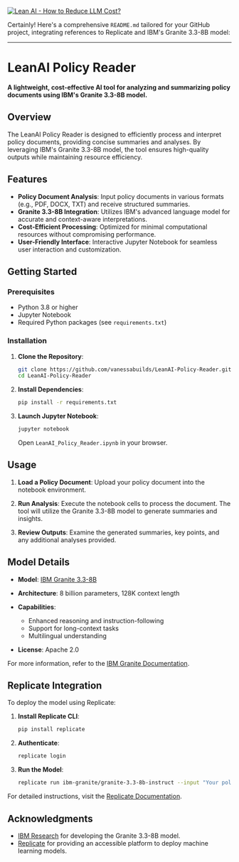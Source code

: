 [![Lean AI - How to Reduce LLM Cost?](https://tse2.mm.bing.net/th?id=OIP.b06BeWiB_WACItOYKL7f-AHaFL\&pid=Api)](https://bennycheung.github.io/lean-ai-reduce-llm-cost)

Certainly! Here's a comprehensive `README.md` tailored for your GitHub project, integrating references to Replicate and IBM's Granite 3.3-8B model:

---

# LeanAI Policy Reader

**A lightweight, cost-effective AI tool for analyzing and summarizing policy documents using IBM's Granite 3.3-8B model.**

## Overview

The LeanAI Policy Reader is designed to efficiently process and interpret policy documents, providing concise summaries and analyses. By leveraging IBM's Granite 3.3-8B model, the tool ensures high-quality outputs while maintaining resource efficiency.

## Features

* **Policy Document Analysis**: Input policy documents in various formats (e.g., PDF, DOCX, TXT) and receive structured summaries.
* **Granite 3.3-8B Integration**: Utilizes IBM's advanced language model for accurate and context-aware interpretations.
* **Cost-Efficient Processing**: Optimized for minimal computational resources without compromising performance.
* **User-Friendly Interface**: Interactive Jupyter Notebook for seamless user interaction and customization.

## Getting Started

### Prerequisites

* Python 3.8 or higher
* Jupyter Notebook
* Required Python packages (see `requirements.txt`)

### Installation

1. **Clone the Repository**:

   ```bash
   git clone https://github.com/vanessabuilds/LeanAI-Policy-Reader.git
   cd LeanAI-Policy-Reader
   ```

2. **Install Dependencies**:

   ```bash
   pip install -r requirements.txt
   ```

3. **Launch Jupyter Notebook**:

   ```bash
   jupyter notebook
   ```

   Open `LeanAI_Policy_Reader.ipynb` in your browser.

## Usage

1. **Load a Policy Document**: Upload your policy document into the notebook environment.

2. **Run Analysis**: Execute the notebook cells to process the document. The tool will utilize the Granite 3.3-8B model to generate summaries and insights.

3. **Review Outputs**: Examine the generated summaries, key points, and any additional analyses provided.

## Model Details

* **Model**: [IBM Granite 3.3-8B](https://huggingface.co/ibm-granite/granite-3.3-8b-instruct)
* **Architecture**: 8 billion parameters, 128K context length
* **Capabilities**:

  * Enhanced reasoning and instruction-following
  * Support for long-context tasks
  * Multilingual understanding
* **License**: Apache 2.0

For more information, refer to the [IBM Granite Documentation](https://www.ibm.com/granite/docs/).

## Replicate Integration

To deploy the model using Replicate:

1. **Install Replicate CLI**:

   ```bash
   pip install replicate
   ```

2. **Authenticate**:

   ```bash
   replicate login
   ```

3. **Run the Model**:

   ```bash
   replicate run ibm-granite/granite-3.3-8b-instruct --input "Your policy text here."
   ```

For detailed instructions, visit the [Replicate Documentation](https://replicate.com/docs).


## Acknowledgments

* [IBM Research](https://www.ibm.com/research) for developing the Granite 3.3-8B model.
* [Replicate](https://replicate.com/) for providing an accessible platform to deploy machine learning models.
